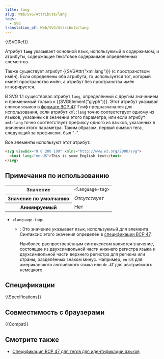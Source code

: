 ```yaml
---
title: lang
slug: Web/SVG/Attribute/lang
tags:
  - SVG
translation_of: Web/SVG/Attribute/lang
---
```


{{SVGRef}}

Атрибут **`lang`** указывает основной язык, используемый в содержимом, и атрибуты, содержащие текстовое содержимое определённых элементов.

Также существует атрибут {{SVGAttr("xml:lang")}} (с пространством имён). Если определены оба атрибута, то используется тот, который имеет пространство имён, а атрибут без пространства имён игнорируется.

В SVG 1.1 существовал атрибут `lang`, определённый с другим значением и применимый только к {{SVGElement("glyph")}}. Этот атрибут указывал список языков в [формате BCP 47](https://www.ietf.org/rfc/bcp/bcp47.txt). Глиф предназначался для использования, если атрибут `xml:lang` точно соответствует одному из языков, указанных в значении этого параметра, или если атрибут `xml:lang` точно соответствует префиксу одного из языков, указанных в значении этого параметра. Таким образом, первый символ тега, следующий за префиксом, был "-".

Все элементы используют этот атрибут.

```html
<svg viewBox="0 0 200 100" xmlns="http://www.w3.org/2000/svg">
  <text lang="en-US">This is some English text</text>
</svg>
```

## Примечания по использованию

<table class="properties">
  <tbody>
    <tr>
      <th scope="row">Значение</th>
      <td><code>&#x3C;language-tag></code></td>
    </tr>
    <tr>
      <th scope="row">Значение по умолчанию</th>
      <td><em>Отсутствует</em></td>
    </tr>
    <tr>
      <th scope="row">Анимируемый</th>
      <td>Нет</td>
    </tr>
  </tbody>
</table>

- `<language-tag>`

  - : Это значение указывает язык, используемый для элемента. Синтаксис этого значения определён в [спецификации BCP 47](https://tools.ietf.org/html/bcp47#section-2.1).

    Наиболее распространённым синтаксисом является значение, состоящее из двухсимвольной части нижнего регистра языка и двухсимвольной части верхнего регистра для региона или страны, разделённых знаком минус. Например, `en-US` для американского английского языка или `de-AT` для австрийского немецкого.

## Спецификации

{{Specifications}}

## Совместимость с браузерами

{{Compat}}

## Смотрите также

- [Спецификация BCP 47 для тегов для идентификации языков](https://tools.ietf.org/html/bcp47)
